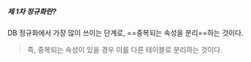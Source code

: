 ##### 제 1차 정규화란?
DB 정규화에서 가장 많이 쓰이는 단계로, ==중복되는 속성을 분리==하는 것이다. 

>즉, 중복되는 속성이 있을 경우 이를 다른 테이블로 분리하는 것이다.

